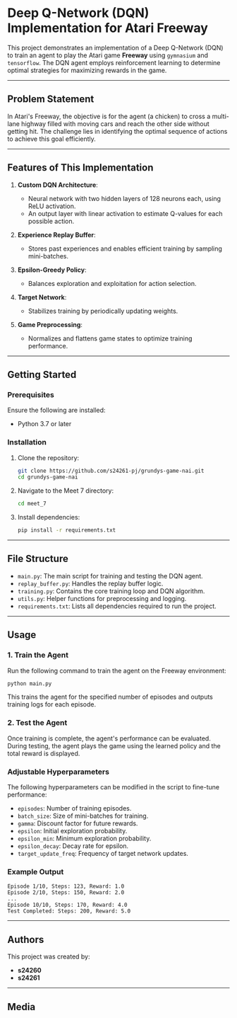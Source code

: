 # Deep Q-Network (DQN) Implementation for Atari Freeway

This project demonstrates an implementation of a Deep Q-Network (DQN) to train an agent to play the Atari game **Freeway** using `gymnasium` and `tensorflow`. The DQN agent employs reinforcement learning to determine optimal strategies for maximizing rewards in the game.

---

## Problem Statement
In Atari's Freeway, the objective is for the agent (a chicken) to cross a multi-lane highway filled with moving cars and reach the other side without getting hit. The challenge lies in identifying the optimal sequence of actions to achieve this goal efficiently.

---

## Features of This Implementation

1. **Custom DQN Architecture**:
   - Neural network with two hidden layers of 128 neurons each, using ReLU activation.
   - An output layer with linear activation to estimate Q-values for each possible action.

2. **Experience Replay Buffer**:
   - Stores past experiences and enables efficient training by sampling mini-batches.

3. **Epsilon-Greedy Policy**:
   - Balances exploration and exploitation for action selection.

4. **Target Network**:
   - Stabilizes training by periodically updating weights.

5. **Game Preprocessing**:
   - Normalizes and flattens game states to optimize training performance.

---

## Getting Started

### Prerequisites
Ensure the following are installed:
- Python 3.7 or later

### Installation

1. Clone the repository:
   ```bash
   git clone https://github.com/s24261-pj/grundys-game-nai.git
   cd grundys-game-nai
   ```

2. Navigate to the Meet 7 directory:
   ```bash
   cd meet_7
   ```

3. Install dependencies:
   ```bash
   pip install -r requirements.txt
   ```

---

## File Structure
- `main.py`: The main script for training and testing the DQN agent.
- `replay_buffer.py`: Handles the replay buffer logic.
- `training.py`: Contains the core training loop and DQN algorithm.
- `utils.py`: Helper functions for preprocessing and logging.
- `requirements.txt`: Lists all dependencies required to run the project.

---

## Usage

### 1. Train the Agent
Run the following command to train the agent on the Freeway environment:
```bash
python main.py
```
This trains the agent for the specified number of episodes and outputs training logs for each episode.

### 2. Test the Agent
Once training is complete, the agent's performance can be evaluated. During testing, the agent plays the game using the learned policy and the total reward is displayed.

### Adjustable Hyperparameters
The following hyperparameters can be modified in the script to fine-tune performance:
- `episodes`: Number of training episodes.
- `batch_size`: Size of mini-batches for training.
- `gamma`: Discount factor for future rewards.
- `epsilon`: Initial exploration probability.
- `epsilon_min`: Minimum exploration probability.
- `epsilon_decay`: Decay rate for epsilon.
- `target_update_freq`: Frequency of target network updates.

### Example Output
```
Episode 1/10, Steps: 123, Reward: 1.0
Episode 2/10, Steps: 150, Reward: 2.0
...
Episode 10/10, Steps: 170, Reward: 4.0
Test Completed: Steps: 200, Reward: 5.0
```

---

## Authors
This project was created by:
- **s24260**
- **s24261**

---

## Media
